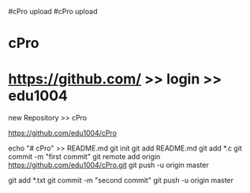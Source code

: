 #cPro upload
#cPro upload
# cPro
# https://github.com/ >> login >> edu1004

new Repository >> cPro

https://github.com/edu1004/cPro


echo "# cPro" >> README.md
git init
git add README.md
git add *.c
git commit -m "first commit"
git remote add origin https://github.com/edu1004/cPro.git
git push -u origin master

git add *.txt
git commit -m "second commit"
git push -u origin master

